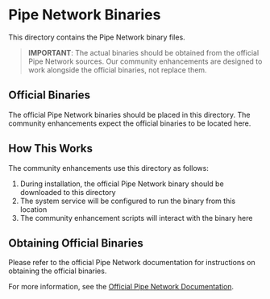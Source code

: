 # Pipe Network Binaries

This directory contains the Pipe Network binary files. 

> **IMPORTANT**: The actual binaries should be obtained from the official Pipe Network sources.
> Our community enhancements are designed to work alongside the official binaries, not replace them.

## Official Binaries

The official Pipe Network binaries should be placed in this directory. The community enhancements expect the official binaries to be located here.

## How This Works

The community enhancements use this directory as follows:

1. During installation, the official Pipe Network binary should be downloaded to this directory
2. The system service will be configured to run the binary from this location
3. The community enhancement scripts will interact with the binary here

## Obtaining Official Binaries

Please refer to the official Pipe Network documentation for instructions on obtaining the official binaries.

For more information, see the [Official Pipe Network Documentation](../docs/official/PIPE_NETWORK_DOCUMENTATION.md).
